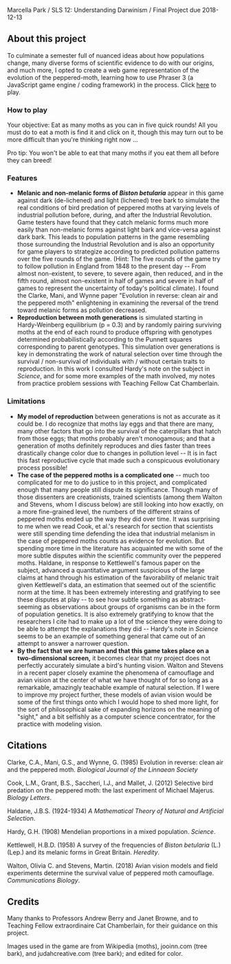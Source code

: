 Marcella Park / SLS 12: Understanding Darwinism / Final Project due 2018-12-13

## About this project
To culminate a semester full of nuanced ideas about how populations change, many diverse forms of scientific evidence to do with our origins, and much more, I opted to create a web game representation of the evolution of the peppered-moth, learning how to use Phraser 3 (a JavaScript game engine / coding framework) in the process. Click [here](marcypark.me) to play.

### How to play
Your objective: Eat as many moths as you can in five quick rounds! All you must do to eat a moth is find it and click on it, though this may turn out to be more difficult than you're thinking right now ...

Pro tip: You won't be able to eat that many moths if you eat them all before they can breed!

### Features
- **Melanic and non-melanic forms of *Biston betularia*** appear in this game against dark (de-lichened) and light (lichened) tree bark to simulate the real conditions of bird predation of peppered moths at varying levels of industrial pollution before, during, and after the Industrial Revolution. Game testers have found that they catch melanic forms much more easily than non-melanic forms against light bark and vice-versa against dark bark. This leads to population patterns in the game resembling those surrounding the Industrial Revolution and is also an opportunity for game players to strategize according to predicted pollution patterns over the five rounds of the game. (Hint: The five rounds of the game try to follow pollution in England from 1848 to the present day -- From almost non-existent, to severe, to severe again, then reduced, and in the fifth round, almost non-existent in half of games and severe in half of games to represent the uncertainty of today's political climate). I found the Clarke, Mani, and Wynne paper "Evolution in reverse: clean air and the peppered moth" enlightening in examining the reversal of the trend toward melanic forms as pollution decreased.
- **Reproduction between moth generations** is simulated starting in Hardy-Weinberg equilibrium (p = 0.3) and by randomly pairing surviving moths at the end of each round to produce offspring with genotypes determined probabilistically according to the Punnett squares corresponding to parent genotypes. This simulation over generations is key in demonstrating the work of natural selection over time through the survival / non-survival of individuals with / without certain traits to reproduction. In this work I consulted Hardy's note on the subject in *Science*, and for some more examples of the math involved, my notes from practice problem sessions with Teaching Fellow Cat Chamberlain.

### Limitations
- **My model of reproduction** between generations is not as accurate as it could be. I do recognize that moths lay eggs and that there are many, many other factors that go into the survival of the caterpillars that hatch from those eggs; that moths probably aren't monogamous; and that a generation of moths definitely reproduces and dies faster than trees drastically change color due to changes in pollution level -- It is in fact this fast reproductive cycle that made such a conspicuous evolutionary process possible!
- **The case of the peppered moths is a complicated one** -- much too complicated for me to do justice to in this project, and complicated enough that many people still dispute its significance. Though many of those dissenters are creationists, trained scientists (among them Walton and Stevens, whom I discuss below) are still looking into how exactly, on a more fine-grained level, the numbers of the different strains of peppered moths ended up the way they did over time. It was surprising to me when we read Cook, et al.'s research for section that scientists were still spending time defending the idea that industrial melanism in the case of peppered moths counts as evidence for evolution. But spending more time in the literature has acquainted me with some of the more subtle disputes *within* the scientific community over the peppered moths. Haldane, in response to Kettlewell's famous paper on the subject, advanced a quantitative argument suspicious of the large claims at hand through his estimation of the favorability of melanic trait given Kettlewell's data, an estimation that seemed out of the scientific norm at the time. It has been extremely interesting and gratifying to see these disputes at play -- to see how subtle something as abstract-seeming as observations about groups of organisms can be in the form of population genetics. It is also extremely gratifying to know that the researchers I cite had to make up a lot of the science they were doing to be able to attempt the explanations they did -- Hardy's note in *Science* seems to be an example of something general that came out of an attempt to answer a narrower question.
- **By the fact that we are human and that this game takes place on a two-dimensional screen,** it becomes clear that my project does not perfectly accurately simulate a bird's hunting vision. Walton and Stevens in a recent paper closely examine the phenomena of camouflage and avian vision at the center of what we have thought of for so long as a remarkable, amazingly teachable example of natural selection. If I were to improve my project further, these models of avian vision would be some of the first things onto which I would hope to shed more light, for the sort of philosophical sake of expanding horizons on the meaning of "sight," and a bit selfishly as a computer science concentrator, for the practice with modeling vision.

## Citations

Clarke, C.A., Mani, G.S., and Wynne, G. (1985) Evolution in reverse: clean air and the peppered moth. *Biological Journal of the Linnaean Society*

Cook, L.M., Grant, B.S., Saccheri, I.J., and Mallet, J. (2012) Selective bird predation on the peppered moth: the last experiment of Michael Majerus. *Biology Letters*.

Haldane, J.B.S. (1924-1934) *A Mathematical Theory of Natural and Artificial Selection*.

Hardy, G.H. (1908) Mendelian proportions in a mixed population. *Science*.

Kettlewell, H.B.D. (1958) A survey of the frequencies of *Biston betularia* (L.) (Lep.) and its melanic forms in Great Britain. *Heredity*.

Walton, Olivia C. and Stevens, Martin. (2018) Avian vision models and field  experiments determine the survival value of peppered moth camouflage. *Communications Biology*.

## Credits
Many thanks to Professors Andrew Berry and Janet Browne, and to Teaching Fellow extraordinaire Cat Chamberlain, for their guidance on this project.

Images used in the game are from Wikipedia (moths), jooinn.com (tree bark), and judahcreative.com (tree bark); and edited for color.
